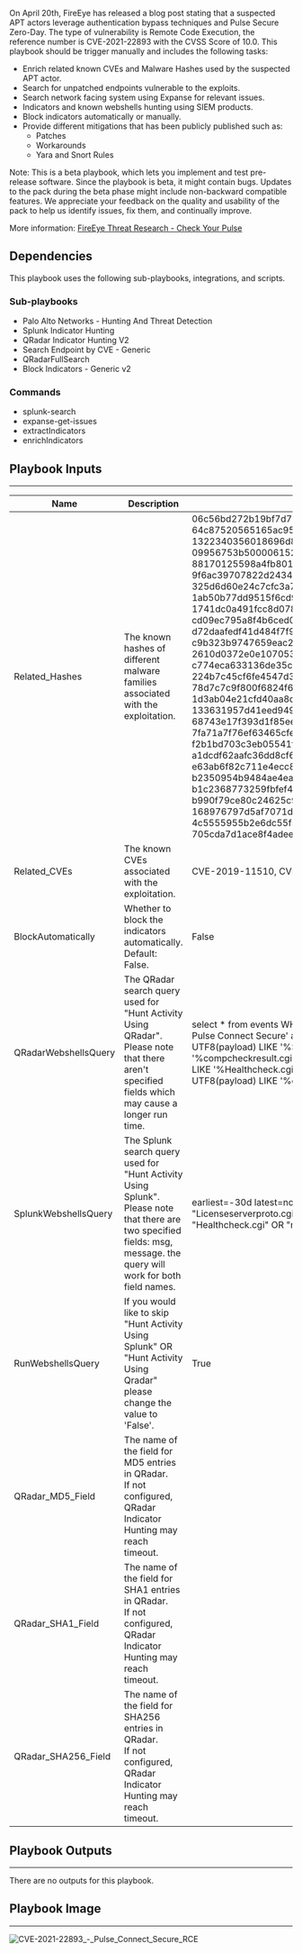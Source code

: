 On April 20th, FireEye has released a blog post stating that a suspected APT actors leverage authentication bypass techniques and Pulse Secure Zero-Day. 
The type of vulnerability is Remote Code Execution, the reference number is CVE-2021-22893 with the CVSS Score of 10.0.
This playbook should be trigger manually and includes the following tasks:

* Enrich related known CVEs and Malware Hashes used by the suspected APT actor.
* Search for unpatched endpoints vulnerable to the exploits.
* Search network facing system using Expanse for relevant issues.
* Indicators and known webshells hunting using SIEM products.
* Block indicators automatically or manually.
* Provide different mitigations that has been publicly published such as:
    * Patches
    * Workarounds
    * Yara and Snort Rules

Note: This is a beta playbook, which lets you implement and test pre-release software. Since the playbook is beta, it might contain bugs. Updates to the pack during the beta phase might include non-backward compatible features. We appreciate your feedback on the quality and usability of the pack to help us identify issues, fix them, and continually improve.

More information:
[FireEye Threat Research - Check Your Pulse](https://www.fireeye.com/blog/threat-research/2021/04/suspected-apt-actors-leverage-bypass-techniques-pulse-secure-zero-day.html)


## Dependencies
This playbook uses the following sub-playbooks, integrations, and scripts.

### Sub-playbooks
* Palo Alto Networks - Hunting And Threat Detection
* Splunk Indicator Hunting
* QRadar Indicator Hunting V2
* Search Endpoint by CVE - Generic
* QRadarFullSearch
* Block Indicators - Generic v2

### Commands
* splunk-search
* expanse-get-issues
* extractIndicators
* enrichIndicators

## Playbook Inputs
---

| **Name** | **Description** | **Default Value** | **Required** |
| --- | --- | --- | --- |
| Related_Hashes | The known hashes of different malware families associated with the exploitation. | 06c56bd272b19bf7d7207443693cd1fc774408c4ca56744577b11fee550c23f7, 64c87520565165ac95b74d6450b3ab8379544933dd3e2f2c4dc9b03a3ec570a7, 1322340356018696d853e0ac6f7ce3a2, 09956753b5000061524d204000000001, 88170125598a4fb801102ad56494a773895059ac8550a983fdd2ef429653f079, 9f6ac39707822d243445e30d27b8404466aa69c61119d5308785bf4a464a9ebd, 325d6d60e24c7cfc3a782839d85ce08c8d3bb27c, 1ab50b77dd9515f6cd9ed07d1d3176ba4627a292dc4a21b16ac9d211353818bd, 1741dc0a491fcc8d078220ac9628152668d3370b92a8eae258e34ba28c6473b9, cd09ec795a8f4b6ced003500a44d810f49943514e2f92c81ab96c33e1c0fbd68, d72daafedf41d484f7f9816f7f076a9249a6808f1899649b7daa22c0447bb37b, c9b323b9747659eac25cec078895d75f016e26a8b5858567c7fb945b7321722c, 2610d0372e0e107053bc001d278ef71f08562e5610691f18b978123c499a74d8, c774eca633136de35c9d2cd339a3b5d29f00f761657ea2aa438de4f33e4bbba4, 224b7c45cf6fe4547d3ea66a12c30f3cb4c601b0a80744154697094e73dbd450, 78d7c7c9f800f6824f63a99d935a4ad0112f97953d8c100deb29dae24d7da282, 1d3ab04e21cfd40aa8d4300a359a09e3b520d39b1496be1e4bc91ae1f6730ecc, 133631957d41eed9496ac2774793283ce26f8772de226e7f520d26667b51481a, 68743e17f393d1f85ee937dffacc91e081b5f6f43477111ac96aa9d44826e4d2, 7fa71a7f76ef63465cfeacf58217e0b66fc71bc81d37c44380a6f572b8a3ec7a, f2b1bd703c3eb05541ff84ec375573cbdc70309ccb82aac04b72db205d718e90, a1dcdf62aafc36dd8cf64774dea80d79fb4e24ba2a82adf4d944d9186acd1cc1, e63ab6f82c711e4ecc8f5b36046eb7ea216f41eb90158165b82a6c90560ea415, b2350954b9484ae4eac42b95fae6edf7a126169d0b93d79f49d36c5e6497062a, b1c2368773259fbfef425e0bb716be958faa7e74b3282138059f511011d3afd9, b990f79ce80c24625c97810cb8f161eafdcb10f1b8d9d538df4ca9be387c35e4, 168976797d5af7071df257e91fcc31ce1d6e59c72ca9e2f50c8b5b3177ad83cc, 4c5555955b2e6dc55f52b0c1a3326f3d07b325b112060329c503b294208960ec, 705cda7d1ace8f4adeec5502aa311620b8d6c64046a1aed2ae833e2f2835154f | Optional |
| Related_CVEs | The known CVEs associated with the exploitation. | CVE-2019-11510, CVE-2020-8260, CVE-2020-8243, CVE-2021-22893 | Optional |
| BlockAutomatically | Whether to block the indicators automatically.<br/>Default: False. | False | Optional |
| QRadarWebshellsQuery | The QRadar search query used for "Hunt Activity Using QRadar".<br/>Please note that there aren't specified fields which may cause a longer run time. | select * from events WHERE LogSourceTypeName(deviceType) = 'Pulse Secure Pulse Connect Secure' and ( UTF8(payload) LIKE '%Licenseserverproto.cgi%' or UTF8(payload) LIKE '%Secid_canceltoken.cgi%' or UTF8(payload) LIKE '%compcheckresult.cgi%' or UTF8(payload) LIKE '%Login.cgi%' or UTF8(payload) LIKE '%Healthcheck.cgi%' or UTF8(payload) LIKE '%meeting_testjs.cgi%' or UTF8(payload) LIKE '%compcheckjava.cgi%') | Optional |
| SplunkWebshellsQuery | The Splunk search query used for "Hunt Activity Using Splunk".<br/>Please note that there are two specified fields: msg, message. the query will work for both field names. | earliest=-30d latest=now index=* sourcetype=pulse:connectsecure "Licenseserverproto.cgi" OR "Secid_canceltoken.cgi" OR "compcheckresult.cgi" OR "Healthcheck.cgi" OR "meeting_testjs.cgi" OR "compcheckjava.cgi" | Optional |
| RunWebshellsQuery | If you would like to skip "Hunt Activity Using Splunk" OR "Hunt Activity Using Qradar" please change the value to 'False'. | True | Optional |
| QRadar_MD5_Field | The name of the field for MD5 entries in QRadar.<br/>If not configured, QRadar Indicator Hunting may reach timeout. |  | Optional |
| QRadar_SHA1_Field | The name of the field for SHA1 entries in QRadar.<br/>If not configured, QRadar Indicator Hunting may reach timeout. |  | Optional |
| QRadar_SHA256_Field | The name of the field for SHA256 entries in QRadar.<br/>If not configured, QRadar Indicator Hunting may reach timeout. |  | Optional |

## Playbook Outputs
---
There are no outputs for this playbook.

## Playbook Image
---
![CVE-2021-22893_-_Pulse_Connect_Secure_RCE](https://raw.githubusercontent.com/demisto/content/26dc94e6b3e88bc0e70322e51928f680fc33cc7b/Packs/AdvisoriesResponse/doc_files/CVE-2021-22893_-_Pulse_Connect_Secure_RCE.png)